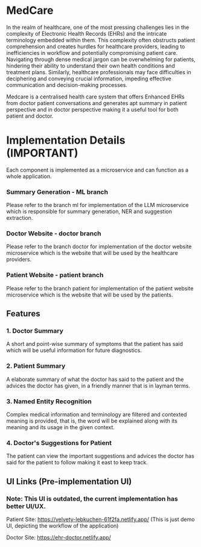 # MedCare

In the realm of healthcare, one of the most pressing challenges lies in the complexity of Electronic Health Records (EHRs) and the intricate terminology embedded within them. This complexity often obstructs patient comprehension and creates hurdles for healthcare providers, leading to inefficiencies in workflow and potentially compromising patient care. Navigating through dense medical jargon can be overwhelming for patients, hindering their ability to understand their own health conditions and treatment plans. Similarly, healthcare professionals may face difficulties in deciphering and conveying crucial information, impeding effective communication and decision-making processes. 

Medcare is a centralised health care system that offers Enhanced EHRs from doctor patient conversations and generates apt summary in patient perspective and in doctor perspective making it a useful tool for both patient and doctor.

# Implementation Details (IMPORTANT)
Each component is implemented as a microservice and can function as a whole application.

### Summary Generation - ML branch
Please refer to the branch ml for implementation of the LLM microservice which is responsible for summary generation, NER and suggestion extraction.

### Doctor Website - doctor branch
Please refer to the branch doctor for implementation of the doctor website microservice which is the website that will be used by the healthcare providers.

### Patient Website - patient branch
Please refer to the branch patient for implementation of the patient website microservice which is the website that will be used by the patients.

## Features

### 1. Doctor Summary

A short and point-wise summary of symptoms that the patient has said which will be useful information for future diagnostics.

### 2. Patient Summary

A elaborate summary of what the doctor has said to the patient and the advices the doctor has given, in a friendly manner that is in layman terms.

### 3. Named Entity Recognition

Complex medical information and terminology are filtered and contexted meaning is provided, that is, the word will be explained along with its meaning and its usage in the given context.

### 4. Doctor's Suggestions for Patient

The patient can view the important suggestions and advices the doctor has said for the patient to follow making it east to keep track.

## UI Links (Pre-implementation UI)

### Note: This UI is outdated, the current implementation has better UI/UX.

Patient Site: https://velvety-lebkuchen-61f2fa.netlify.app/ (This is just demo UI, depicting the workflow of the application)

Doctor Site: https://ehr-doctor.netlify.app/

